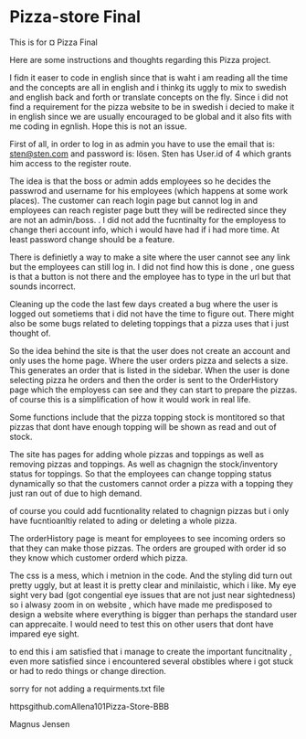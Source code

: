 # Pizza-store Final

This is for ¤ Pizza Final

Here are some instructions and thoughts regarding this Pizza project.

I fidn it easer to code in english since that is waht i am reading all the time and the concepts are all in english and i thinkg its uggly to mix to swedish and english back and forth or translate concepts on the fly. Since i did not find a requirement for the pizza website to be in swedish i decied to make it in english since we are usually encouraged to be global and it also fits with me coding in egnlish. Hope this is not an issue.

First of all, in order to log in as admin you have to use the email that is: sten@sten.com and password is: lösen. Sten has User.id of 4 which grants him access to the register route.

The idea is that the boss or admin adds employees so he decides the passwrod and username for his employees (which happens at some work places). The customer can reach login page but cannot log in and employees can reach register page butt they will be redirected since they are not an admin/boss. . I did not add the fucntinalty for the employess to change theri account info, which i would have had if i had more time. At least password change should be a feature.

There is definietly a way to make a site where the user cannot see any link but the employees can still log in. I did not find how this is done , one guess is that a button is not there and the employee has to type in the url but that sounds incorrect.

Cleaning up the code the last few days created a bug where the user is logged out sometiems that i did not have the time to figure out. There might also be some bugs related to deleting toppings that a pizza uses that i just thought of.

So the idea behind the site is that the user does not create an account and only uses the home page. Where the user orders pizza and selects a size. This generates an order that is listed in the sidebar. When the user is done selecting pizza he orders and then the order is sent to the OrderHistory page which the employess can see and they can start to prepare the pizzas. of course this is a simplification of how it would work in real life.

Some functions include that the pizza topping stock is montitored so that pizzas that dont have enough topping will be shown as read and out of stock.

The site has pages for adding whole pizzas and toppings as well as removing pizzas and toppings. As well as chagnign the stock/inventory status for toppings. So that the employees can change topping status dynamically so that the customers cannot order a pizza with a topping they just ran out of due to high demand.

of course you could add fucntionality related to chagnign pizzas but i only have fucntioanltiy related to ading or deleting a whole pizza.

The orderHistory page is meant for employees to see incoming orders so that they can make those pizzas. The orders are grouped with order id so they know which customer orderd which pizza.

The css is a mess, which i metnion in the code. And the styling did turn out pretty uggly, but at least it is pretty clear and minilaistic, which i like. My eye sight very bad (got congential eye issues that are not just near sightedness) so i alwasy zoom in on website , which have made me predisposed to design a website where everything is bigger than perhaps the standard user can apprecaite. I would need to test this on other users that dont have impared eye sight.

to end this i am satisfied that i manage to create the important funcitnality , even more satisfied since i encountered several obstibles where i got stuck or had to redo things or change direction.

sorry for not adding a requirments.txt file

httpsgithub.comAllena101Pizza-Store-BBB

Magnus Jensen
